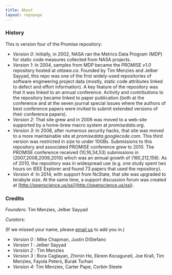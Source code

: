 ```yaml
---
title: About
layout: repopage
---
```



### History

This is version four of the Promise repository:

+ _Version 0_: Initially, in 2002, NASA ran the Metrics Data Program (MDP)
  for static code measures collected from NASA projects.
+ _Version 1_: In 2004, samples from MDP became the PROMISE _v1.0_ repository hosted
  at _ottawa.ca_.
Founded by Tim Menzies and Jelber Sayyad, this repo was one of the first widely-used repositories of software engineering project data (mostly, static code attributes linked to defect and effort information). A key feature of the repository was that it was linked to an annual conference. Activity and contributions to the repository became linked to paper publication (both at the conference and at the seven journal special issues where the authors of best conference papers were invited to submit extended versions of their conference papers).
+ _Version 2_: That site grew and in 2006 was moved to a web-site supported
  by a home-brew
  macro system at _promisedata.org_.
+ _Version 3_: In 2008, after numerous security hacks,
   that site was moved to a more maintainable site at
  _promisedata.googlecode.com_. This third version was
  restricted in size to under 10GBs.
  Submissions to this repository and associated PROMISE conference grew to 2010. The PROMISE
  conference received (10,16,34,53) submissions in (2007,2008,2009,2010) which was an annual growth of (160,212,156). As of 2010, the repository was in widespread use (e.g. one study spent two hours on IEEE Explorer and found 73 papers that used the repository). 
+ _Version 4:_ In 2014, with support from NcState,
  that site was upgraded to  terabyte size.  At
  the same time, a support discussion forum was created at
  [http://openscience.us/ssj](http://openscience.us/ssj).


### Credits

_Founders_: Tim Menzies, Jelber Sayyad

_Curators_: 

(If we missed your name, please [email us](mailto:openscience.content@gmail.com) to add you in.)

+ _Version 0_ : Mike Chapman, Justin DiStefano
+ _Version 1_ : Jelber Sayyad
+ _Version 2_ : Tim Menzies
+ _Version 3_ : Bora Caglayan, Zhimin He, Ekrem Kocaguneli, Joe Krall, Tim Menzies, Fayola Peters, Burak Turhan
+ _Version 4_: Tim Menzies, Carter Pape, Corbin Steele
